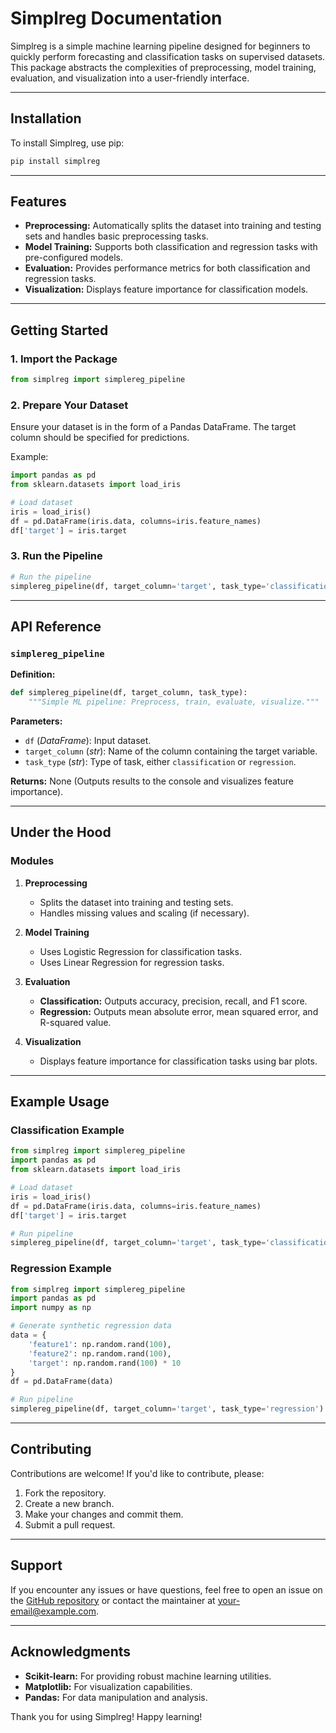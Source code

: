 # Simplreg Documentation

Simplreg is a simple machine learning pipeline designed for beginners to quickly perform forecasting and classification tasks on supervised datasets. This package abstracts the complexities of preprocessing, model training, evaluation, and visualization into a user-friendly interface.

---

## Installation

To install Simplreg, use pip:

```bash
pip install simplreg
```

---

## Features

- **Preprocessing:** Automatically splits the dataset into training and testing sets and handles basic preprocessing tasks.
- **Model Training:** Supports both classification and regression tasks with pre-configured models.
- **Evaluation:** Provides performance metrics for both classification and regression tasks.
- **Visualization:** Displays feature importance for classification models.

---

## Getting Started

### 1. Import the Package

```python
from simplreg import simplereg_pipeline
```

### 2. Prepare Your Dataset

Ensure your dataset is in the form of a Pandas DataFrame. The target column should be specified for predictions.

Example:

```python
import pandas as pd
from sklearn.datasets import load_iris

# Load dataset
iris = load_iris()
df = pd.DataFrame(iris.data, columns=iris.feature_names)
df['target'] = iris.target
```

### 3. Run the Pipeline

```python
# Run the pipeline
simplereg_pipeline(df, target_column='target', task_type='classification')
```

---

## API Reference

### `simplereg_pipeline`

**Definition:**

```python
def simplereg_pipeline(df, target_column, task_type):
    """Simple ML pipeline: Preprocess, train, evaluate, visualize."""
```

**Parameters:**

- `df` (*DataFrame*): Input dataset.
- `target_column` (*str*): Name of the column containing the target variable.
- `task_type` (*str*): Type of task, either `classification` or `regression`.

**Returns:**
None (Outputs results to the console and visualizes feature importance).

---

## Under the Hood

### Modules

1. **Preprocessing**

   - Splits the dataset into training and testing sets.
   - Handles missing values and scaling (if necessary).

2. **Model Training**

   - Uses Logistic Regression for classification tasks.
   - Uses Linear Regression for regression tasks.

3. **Evaluation**

   - **Classification:** Outputs accuracy, precision, recall, and F1 score.
   - **Regression:** Outputs mean absolute error, mean squared error, and R-squared value.

4. **Visualization**

   - Displays feature importance for classification tasks using bar plots.

---

## Example Usage

### Classification Example

```python
from simplreg import simplereg_pipeline
import pandas as pd
from sklearn.datasets import load_iris

# Load dataset
iris = load_iris()
df = pd.DataFrame(iris.data, columns=iris.feature_names)
df['target'] = iris.target

# Run pipeline
simplereg_pipeline(df, target_column='target', task_type='classification')
```

### Regression Example

```python
from simplreg import simplereg_pipeline
import pandas as pd
import numpy as np

# Generate synthetic regression data
data = {
    'feature1': np.random.rand(100),
    'feature2': np.random.rand(100),
    'target': np.random.rand(100) * 10
}
df = pd.DataFrame(data)

# Run pipeline
simplereg_pipeline(df, target_column='target', task_type='regression')
```

---

## Contributing

Contributions are welcome! If you'd like to contribute, please:

1. Fork the repository.
2. Create a new branch.
3. Make your changes and commit them.
4. Submit a pull request.

---

## Support

If you encounter any issues or have questions, feel free to open an issue on the [GitHub repository](https://github.com/yourusername/simplreg) or contact the maintainer at [your-email@example.com](mailto\:your-email@example.com).

---

## Acknowledgments

- **Scikit-learn:** For providing robust machine learning utilities.
- **Matplotlib:** For visualization capabilities.
- **Pandas:** For data manipulation and analysis.

Thank you for using Simplreg! Happy learning!
